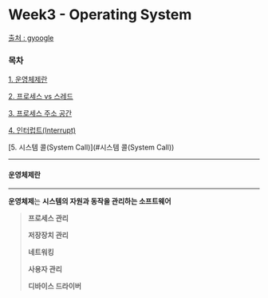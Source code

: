 # Week3 - Operating System

[출처 : gyoogle](https://github.com/gyoogle/tech-interview-for-developer)

### 목차

[1. 운영체제란](#운영체제란)

[2. 프로세스 vs 스레드](프로세스-vs-스레드)

[3. 프로세스 주소 공간](#프로세스-주소-공간)

[4. 인터럽트(Interrupt)](#인터럽트(Interrupt))

[5. 시스템 콜(System Call)](#시스템 콜(System Call))

-----



#### 운영체제란

-----

**운영체제**는 **시스템의 자원과 동작을 관리하는 소프트웨어**

>**프로세스 관리**
>
>> 
>
>**저장장치 관리**
>
>**네트워킹**
>
>**사용자 관리**
>
>**디바이스 드라이버**
>
>

